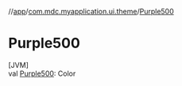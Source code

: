 //[app](../../index.md)/[com.mdc.myapplication.ui.theme](index.md)/[Purple500](-purple500.md)

# Purple500

[JVM]\
val [Purple500](-purple500.md): Color
